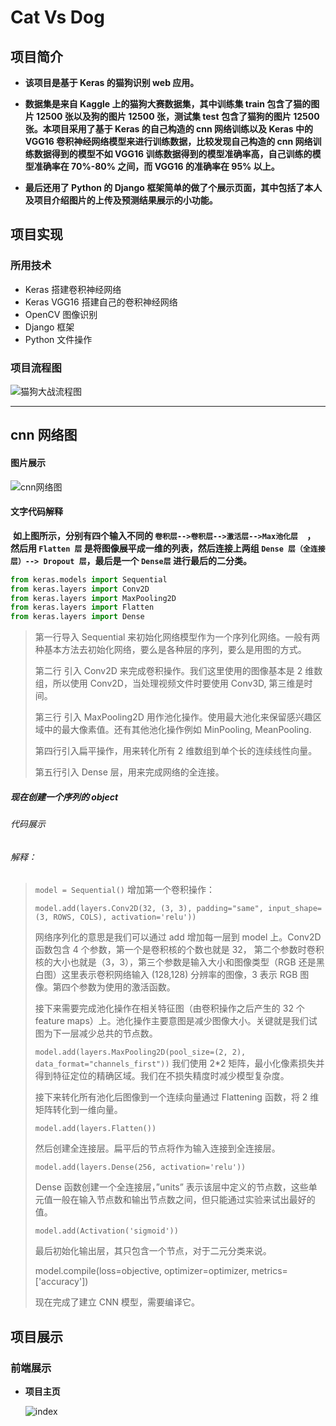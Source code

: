 # Cat Vs Dog

## 项目简介

- **该项目是基于 Keras 的猫狗识别 web 应用。**

- **数据集是来自 Kaggle 上的猫狗大赛数据集，其中训练集 train 包含了猫的图片 12500 张以及狗的图片 12500 张，测试集 test 包含了猫狗的图片 12500 张。本项目采用了基于 Keras 的自己构造的 cnn 网络训练以及 Keras 中的 VGG16 卷积神经网络模型来进行训练数据，比较发现自己构造的 cnn 网络训练数据得到的模型不如 VGG16 训练数据得到的模型准确率高，自己训练的模型准确率在 70%-80% 之间，而 VGG16 的准确率在 95% 以上。**

- **最后还用了 Python 的 Django 框架简单的做了个展示页面，其中包括了本人及项目介绍图片的上传及预测结果展示的小功能。**

## 项目实现

### 所用技术

- Keras  搭建卷积神经网络
- Keras VGG16 搭建自己的卷积神经网络
- OpenCV 图像识别
- Django 框架
- Python 文件操作

### 项目流程图

![猫狗大战流程图](https://note.youdao.com/yws/api/personal/file/37C61A75D754431D9BFF254298A30716?method=download&shareKey=52f5c8d42d02f877ce43a40b0e9c7695)

----

## cnn 网络图

#### 图片展示

![cnn网络图](https://note.youdao.com/yws/api/personal/file/29BECEF857DD47E0BD36AD35F71DCBF2?method=download&shareKey=50efb0a881f06fdafeef0bfe78e613eb)

#### 文字代码解释

​	**如上图所示，分别有四个输入不同的 `卷积层-->卷积层-->激活层-->Max池化层  `， 然后用 `Flatten 层` 是将图像展平成一维的列表，然后连接上两组 `Dense 层（全连接层）--> Dropout 层`，最后是一个 `Dense层` 进行最后的二分类。**

```python
from keras.models import Sequential 
from keras.layers import Conv2D 
from keras.layers import MaxPooling2D 
from keras.layers import Flatten 
from keras.layers import Dense 
```

>第一行导入 Sequential 来初始化网络模型作为一个序列化网络。一般有两种基本方法去初始化网络，要么是各种层的序列，要么是用图的方式。 
>
>第二行 引入 Conv2D 来完成卷积操作。我们这里使用的图像基本是 2 维数组，所以使用 Conv2D，当处理视频文件时要使用 Conv3D, 第三维是时间。 
>
>第三行 引入 MaxPooling2D 用作池化操作。使用最大池化来保留感兴趣区域中的最大像素值。还有其他池化操作例如 MinPooling, MeanPooling. 
>
>第四行引入扁平操作，用来转化所有 2 维数组到单个长的连续线性向量。 
>
>第五行引入 Dense 层，用来完成网络的全连接。

##### **现在创建一个序列的 object**

###### 代码展示

###### 解释：

> `model = Sequential()`
> 增加第一个卷积操作： 
>
> `model.add(layers.Conv2D(32, (3, 3), padding="same", input_shape=(3, ROWS, COLS), activation='relu'))`
>
> 网络序列化的意思是我们可以通过 add 增加每一层到 model 上。Conv2D 函数包含 4 个参数，第一个是卷积核的个数也就是 32， 第二个参数时卷积核的大小也就是（3，3），第三个参数是输入大小和图像类型（RGB 还是黑白图）这里表示卷积网络输入 (128,128) 分辨率的图像，3 表示 RGB 图像。第四个参数为使用的激活函数。
>
> 接下来需要完成池化操作在相关特征图（由卷积操作之后产生的 32 个 feature maps）上。池化操作主要意图是减少图像大小。关键就是我们试图为下一层减少总共的节点数。
>
> `model.add(layers.MaxPooling2D(pool_size=(2, 2), data_format="channels_first"))`
> 我们使用 2*2 矩阵，最小化像素损失并得到特征定位的精确区域。我们在不损失精度时减少模型复杂度。 
>
> 接下来转化所有池化后图像到一个连续向量通过 Flattening 函数，将 2 维矩阵转化到一维向量。
>
> `model.add(layers.Flatten())`
>
> 然后创建全连接层。扁平后的节点将作为输入连接到全连接层。 
>
> `model.add(layers.Dense(256, activation='relu'))`
>
> Dense 函数创建一个全连接层，”units” 表示该层中定义的节点数，这些单元值一般在输入节点数和输出节点数之间，但只能通过实验来试出最好的值。
>
> `model.add(Activation('sigmoid'))`
>
> 最后初始化输出层，其只包含一个节点，对于二元分类来说。
>
> model.compile(loss=objective, optimizer=optimizer, metrics=['accuracy'])
>
> 现在完成了建立 CNN 模型，需要编译它。

## 项目展示

### 前端展示

- **项目主页**

  ![index](https://note.youdao.com/yws/api/personal/file/C0C269DFD2F5408CBC8DB0D45841DD93?method=download&shareKey=1122a3b48d4c98680d564481d68500de)


